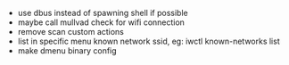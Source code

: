 - use dbus instead of spawning shell if possible
- maybe call mullvad check for wifi connection
- remove scan custom actions
- list in specific menu known network ssid, eg: iwctl known-networks list
- make dmenu binary config
